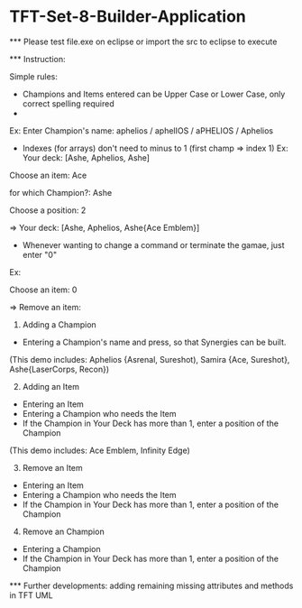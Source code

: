 # TFT-Set-8-Builder-Application
*** Please test file.exe on eclipse or import the src to eclipse to execute

*** Instruction:

Simple rules:
- Champions and Items entered can be Upper Case or Lower Case, only correct spelling required
- 
Ex: Enter Champion's name: aphelios / aphelIOS / aPHELIOS / Aphelios

- Indexes (for arrays) don't need to minus to 1 (first champ => index 1)
Ex: Your deck: [Ashe, Aphelios, Ashe]

Choose an item: Ace

for which Champion?: Ashe

Choose a position: 2

=> Your deck: [Ashe, Aphelios, Ashe{Ace Emblem}]

- Whenever wanting to change a command or terminate the gamae, just enter "0"

Ex:

Choose an item: 0

=> Remove an item:

1. Adding a Champion

- Entering a Champion's name and press, so that Synergies can be built.

(This demo includes: Aphelios {Asrenal, Sureshot), Samira {Ace, Sureshot}, Ashe{LaserCorps, Recon})

2. Adding an Item

- Entering an Item
- Entering a Champion who needs the Item
- If the Champion in Your Deck has more than 1, enter a position of the Champion

(This demo includes: Ace Emblem, Infinity Edge)

3. Remove an Item
- Entering an Item
- Entering a Champion who needs the Item
- If the Champion in Your Deck has more than 1, enter a position of the Champion

4. Remove an Champion
- Entering a Champion
- If the Champion in Your Deck has more than 1, enter a position of the Champion

*** Further developments: adding remaining missing attributes and methods in TFT UML
